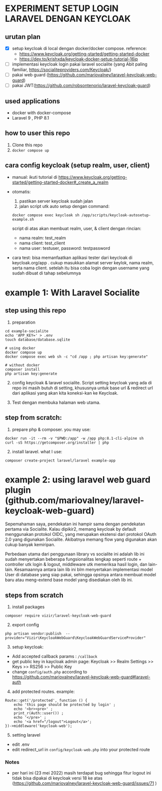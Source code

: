 EXPERIMENT SETUP LOGIN LARAVEL DENGAN KEYCLOAK
==============================================

## urutan plan
- [x] setup keycloak di local dengan docker/docker compose. reference:
  - https://www.keycloak.org/getting-started/getting-started-docker
  - https://dev.to/krishxda/keycloak-docker-setup-tutorial-16ip
- [ ] implementasi keycloak login pakai laravel socialite (yang Abit paling familiar, https://socialiteproviders.com/Keycloak/)
- [ ] pakai web guard (https://github.com/mariovalney/laravel-keycloak-web-guard)
- [ ] pakai JWT(https://github.com/robsontenorio/laravel-keycloak-guard)

## used applications
- docker with docker-compose
- Laravel 9 , PHP 8.1

## how to user this repo

1. Clone this repo
2. `docker compose up`

## cara config keycloak (setup realm, user, client)
- manual: ikuti tutorial di https://www.keycloak.org/getting-started/getting-started-docker#_create_a_realm
- otomatis:
  1. pastikan server keycloak sudah jalan
  2. jalan script utk auto setup dengan command:

    ```
    docker compose exec keycloak sh /app/scripts/keycloak-autosetup-example.sh
    ```

    script di atas akan membuat realm, user, & client dengan rincian:
    - nama realm: test_realm
    - nama client: test_client
    - nama user: testuser, password: testpassword
- cara test: bisa memanfaatkan aplikasi tester dari keycloak di keycloak.org/app . cukup masukkan alamat server keylok, nama realm, serta nama client. setelah itu bisa coba login dengan username yang sudah dibuat di tahap sebelumnya

# example 1: With Laravel Socialite

## step using this repo
1. preparation
  ```
  cd example-socialite
  echo 'APP_KEY=' > .env
  touch database/database.sqlite

  # using docker
  docker compose up
  docker compose exec web sh -c "cd /app ; php artisan key:generate"

  # without docker
  composer install
  php artisan key:generate
  ```

2. config keycloak & laravel socialite. Script setting keycloak yang ada di repo ini masih butuh di setting, khususnya untuk base url & redirect url dari aplikasi yang akan kita koneksi-kan ke Keycloak.

3. Test dengan membuka halaman web utama.

## step from scratch:
1. prepare php & composer. you may use:
  ```
  docker run -it --rm -v "$PWD:/app" -w /app php:8.1-cli-alpine sh
  curl -sS https://getcomposer.org/installer | php
  ```
2. install laravel. what I use:
  ```
  composer create-project laravel/laravel example-app
  ```

# example 2: using laravel web guard plugin (github.com/mariovalney/laravel-keycloak-web-guard)

Sepemahaman saya, pendekatan ini hampir sama dengan pendekatan pertama via Socialite. Kalau dipikir2, memang keycloak by default menggunakan protokol OIDC, yang merupakan ekstensi dari protokol OAuth 2.0 yang digunakan Socialite. Akibatnya memang flow yang digunakan akan cukup banyak kemiripan.

Perbedaan utama dari penggunaan library vs socialite ini adalah lib ini sudah menyertakan beberapa fungsionalitas lengkap seperti route + controller utk login & logout, middleware utk memeriksa hasil login, dan lain-lain. Kesamaannya antara lain lib ini blm menyertakan implementasi model User di database yang siap pakai, sehingga opsinya antara membuat model baru atau meng-extend base model yang disediakan oleh lib ini.

## steps from scratch
1. install packages
  ```
  composer require vizir/laravel-keycloak-web-guard
  ```
2. export config
  ```
  php artisan vendor:publish  --provider="Vizir\KeycloakWebGuard\KeycloakWebGuardServiceProvider"

  ```
3. setup keycloak:
  - Add accepted callback params : `/callback`
  - get public key in kaycloak admin page: Keycloak >> Realm Settings >> Keys >> RS256 >> Public Key
  - change `config/auth.php` according to https://github.com/mariovalney/laravel-keycloak-web-guard#laravel-auth
4. add protected routes. example:
  ```
  Route::get('/protected', function () {
      echo 'this page should be protected by login' ;
      echo '<br><pre>' ;
      print_r(Auth::user()) ;
      echo '</pre>' ;
      echo '<a href="/logout">Logout</a>';
  })->middleware('keycloak-web');
  ```
5. setting laravel
  - edit .env
  - edit redirect_url in `config/keycloak-web.php` into your protected route

### Notes
- per hari ini (23 mei 2022) masih terdapat bug sehingga fitur logout ini tidak bisa dipakai di keycloak versi 18 ke atas (https://github.com/mariovalney/laravel-keycloak-web-guard/issues/71 )
